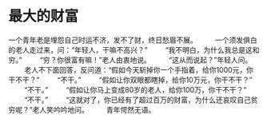 # 最大的财富
一个青年老是埋怨自己时运不济，发不了财，终日愁眉不展。 
　　 一个须发俱白的老人走过来，问：“年轻人，干嘛不高兴？” 
　　 “我不明白，为什么我总是这和穷。” 
　　 “穷？你很富有嘛！”老人由衷地说。 
　　 “这从而说起？”年轻人问。 
　　 老人不下面回答，反问道：“假如今天斩掉你一个手指着，给你1000元，你干不干？” 
　　 “不干。” 
　　 “假如让你双眼都瞎掉，给你10万元，你干不干？” 
　　 “不干。” 
　　 “假如让你马上变成80岁的老人，给你100万，你干不干？” 
　　 “不干。” 
　　 “这就对了，你已经有了超过百万的财富，为什么还哀叹自己贫穷呢？”老人笑吟吟地问。 
　　 青年愕然无语。
  